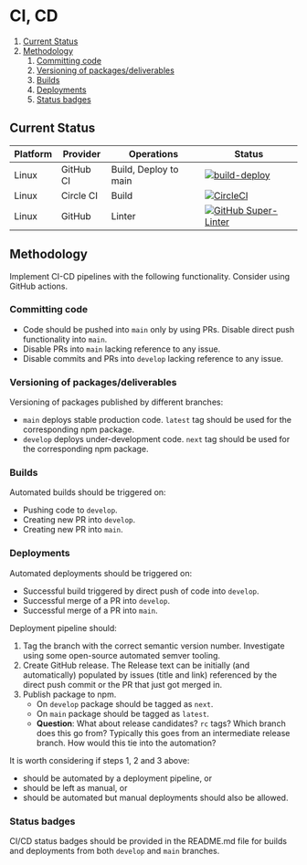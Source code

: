 # CI, CD

1. [Current Status](#current-status)
2. [Methodology](#methodology)
   1. [Committing code](#committing-code)
   2. [Versioning of packages/deliverables](#versioning-of-packagesdeliverables)
   3. [Builds](#builds)
   4. [Deployments](#deployments)
   5. [Status badges](#status-badges)

## Current Status

| Platform | Provider  | Operations              | Status                                                                                                                                                                            |
| -------- | --------- | ----------------------- | --------------------------------------------------------------------------------------------------------------------------------------------------------------------------------- |
| Linux    | GitHub CI | Build, Deploy to main | [![build-deploy](https://github.com/manastalukdar/manastalukdar.github.io/workflows/build-deploy/badge.svg)](https://github.com/manastalukdar/manastalukdar.github.io/actions)    |
| Linux    | Circle CI | Build                   | [![CircleCI](https://circleci.com/gh/manastalukdar/manastalukdar.github.io/tree/source.svg?style=svg)](https://circleci.com/gh/manastalukdar/manastalukdar.github.io/tree/source) |
| Linux    | GitHub    | Linter                  | [![GitHub Super-Linter](https://github.com/manastalukdar/manastalukdar.github.io/workflows/Lint%20Code%20Base/badge.svg)](https://github.com/marketplace/actions/super-linter)    |

## Methodology

Implement CI-CD pipelines with the following functionality. Consider using GitHub actions.

### Committing code

- Code should be pushed into `main` only by using PRs. Disable direct push functionality into `main`.
- Disable PRs into `main` lacking reference to any issue.
- Disable commits and PRs into `develop` lacking reference to any issue.

### Versioning of packages/deliverables

Versioning of packages published by different branches:

- `main` deploys stable production code. `latest` tag should be used for the corresponding npm package.
- `develop` deploys under-development code. `next` tag should be used for the corresponding npm package.

### Builds

Automated builds should be triggered on:

- Pushing code to `develop`.
- Creating new PR into `develop`.
- Creating new PR into `main`.

### Deployments

Automated deployments should be triggered on:

- Successful build triggered by direct push of code into `develop`.
- Successful merge of a PR into `develop`.
- Successful merge of a PR into `main`.

Deployment pipeline should:

1. Tag the branch with the correct semantic version number. Investigate using some open-source automated semver tooling.
2. Create GitHub release. The Release text can be initially (and automatically) populated by issues (title and link) referenced by the direct push commit or the PR that just got merged in.
3. Publish package to npm.
    - On `develop` package should be tagged as `next`.
    - On `main` package should be tagged as `latest`.
    - **Question**: What about release candidates? `rc` tags? Which branch does this go from? Typically this goes from an intermediate release branch. How would this tie into the automation?

It is worth considering if steps 1, 2 and 3 above:

- should be automated by a deployment pipeline, or
- should be left as manual, or
- should be automated but manual deployments should also be allowed.

### Status badges

CI/CD status badges should be provided in the README.md file for builds and deployments from both `develop` and `main` branches.
